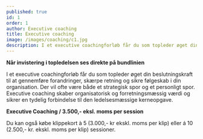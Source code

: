 ```yaml
---
published: true
id: 1
order: 1
author: Executive coaching
title: Executive coaching
image: /images/coaching/c1.jpg
description: I et executive coachingforløb får du som topleder øget din handlekraft og beslutningskompetence til at gennemføre forandringer, skærpe retning og sikre følgeskab i din organisation. Et executive coachingforløb er for dig der sidder i en toplederpost og har brug for at få styrket din indre handlekraft i din rolle som leder.
---
```


**Når invistering i topledelsen ses direkte på bundlinien**

I et executive coachingforløb får du som topleder øget din beslutningskraft til at gennemføre forandringer, skærpe retning og sikre følgeskab i din organisation. Der vil ofte være både et strategisk spor og et personligt spor. Executive coaching skaber organisatorisk og forretningsmæssig værdi og sikrer en tydelig forbindelse til den ledelsesmæssige kerneopgave.  

**Executive Coaching  / 3.500,- eksl. moms per session**

Du kan også købe klippekort à 5 (3.000,- kr ekskl. moms per klip) eller á 10 (2.500,- kr. ekskl. moms per klip) sessioner. 